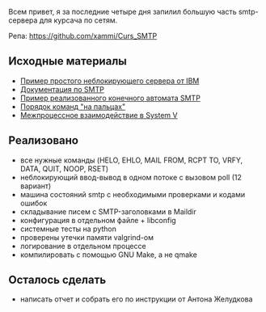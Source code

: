 Всем привет, я за последние четыре дня запилил большую часть smtp-сервера для курсача по сетям.

Репа: https://github.com/xammi/Curs_SMTP

## Исходные материалы
* [Пример простого неблокирующего сервера от IBM](https://www.ibm.com/support/knowledgecenter/en/ssw_i5_54/rzab6/poll.htm)
* [Документация по SMTP](https://tools.ietf.org/html/rfc5321)
* [Пример реализованного конечного автомата SMTP](https://github.com/ibillxia/xsmtp)
* [Порядок команд "на пальцах"](https://www.codeproject.com/Articles/20604/SMTP-Server)
* [Межпроцессное взаимодействие в System V](https://gist.github.com/sacko87/3327485)

## Реализовано
* все нужные команды (HELO, EHLO, MAIL FROM, RCPT TO, VRFY, DATA, QUIT, NOOP, RSET)
* неблокирующий ввод-вывод в одном потоке с вызовом poll (12 вариант)
* машина состояний smtp с необходимыми проверками и кодами ошибок
* складывание писем с SMTP-заголовками в Maildir
* конфигурация в отдельном файле + libconfig
* системные тесты на python
* проверены утечки памяти valgrind-ом
* логирование в отдельном процессе
* компилировать с помощью GNU Make, а не qmake

## Осталось сделать
* написать отчет и собрать его по инструкции от Антона Желудкова
